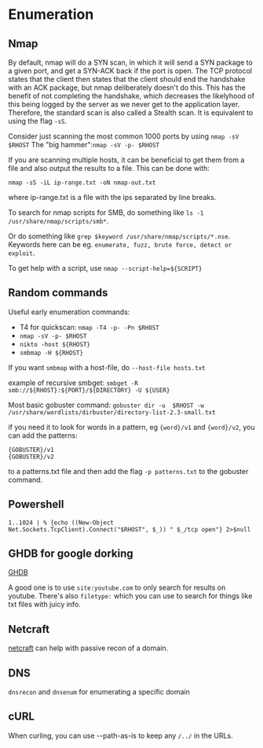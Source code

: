 # Enumeration

## Nmap

By default, nmap will do a SYN scan, in which it will send a SYN package to a given port, and get a SYN-ACK back if the port is open.
The TCP protocol states that the client then states that the client should end the handshake with an ACK package, but nmap deliberately doesn't do this.
This has the benefit of not completing the handshake, which decreases the likelyhood of this being logged by the server as we never get to the application layer.
Therefore, the standard scan is also called a Stealth scan.
It is equivalent to using the flag `-sS`.

Consider just scanning the most common 1000 ports by using `nmap -sV $RHOST`
The "big hammer":`nmap -sV -p- $RHOST`

If you are scanning multiple hosts, it can be beneficial to get them from a file and also output the results to a file.
This can be done with:
```
nmap -sS -iL ip-range.txt -oN nmap-out.txt
```
where ip-range.txt is a file with the ips separated by line breaks.

To search for nmap scripts for SMB, do something like `ls -1 /usr/share/nmap/scripts/smb*`.

Or do something like `grep $keyword /usr/share/nmap/scripts/*.nse`.
Keywords here can be eg. `enumerate, fuzz, brute force, detect or exploit`.

To get help with a script, use `nmap --script-help=${SCRIPT}`





## Random commands

Useful early enumeration commands:
* T4 for quickscan: `nmap -T4 -p- -Pn $RHOST`
* `nmap -sV -p- $RHOST`
* `nikto -host ${RHOST}`
* `smbmap -H ${RHOST}`

If you want `smbmap` with a host-file, do `--host-file hosts.txt`

example of recursive smbget:
`smbget -R smb://${RHOST}:${PORT}/${DIRECTORY} -U ${USER}`


Most basic gobuster command:
`gobuster dir -u  $RHOST -w /usr/share/wordlists/dirbuster/directory-list-2.3-small.txt`

if you need it to look for words in a pattern, eg `{word}/v1` and `{word}/v2`, you can add the patterns:

```
{GOBUSTER}/v1
{GOBUSTER}/v2
```
to a patterns.txt file and then add the flag `-p patterns.txt` to the gobuster command.

## Powershell
```
1..1024 | % {echo ((New-Object Net.Sockets.TcpClient).Connect("$RHOST", $_)) " $_/tcp open"} 2>$null
```


## GHDB for google dorking

[GHDB](https://www.exploit-db.com/google-hacking-database)

A good one is to use `site:youtube.com` to only search for results on youtube.
There's also `filetype:` which you can use to search for things like txt files with juicy info.

## Netcraft

[netcraft](https://searchdns.netcraft.com/) can help with passive recon of a domain.


## DNS

`dnsrecon` and `dnsenum` for enumerating a specific domain


## cURL

When curling, you can use --path-as-is to keep any `/../` in the URLs.

